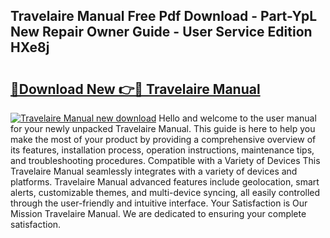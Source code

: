 ## Travelaire Manual Free Pdf Download - Part-YpL New Repair Owner Guide - User Service Edition HXe8j

# <h2><a href="http://bc81117.oget.top/?id=Travelaire+Manual">🔗Download New 👉🔴 Travelaire Manual</a></h2>

[![Travelaire Manual new download](https://i.imgur.com/5g1atiW.png)](http://bc81117.oget.top/?id=Travelaire+Manual)
Hello and welcome to the user manual for your newly unpacked Travelaire Manual. This guide is here to help you make the most of your product by providing a comprehensive overview of its features, installation process, operation instructions, maintenance tips, and troubleshooting procedures. Compatible with a Variety of Devices This Travelaire Manual seamlessly integrates with a variety of devices and platforms. Travelaire Manual advanced features include geolocation, smart alerts, customizable themes, and multi-device syncing, all easily controlled through the user-friendly and intuitive interface. Your Satisfaction is Our Mission Travelaire Manual. We are dedicated to ensuring your complete satisfaction.
